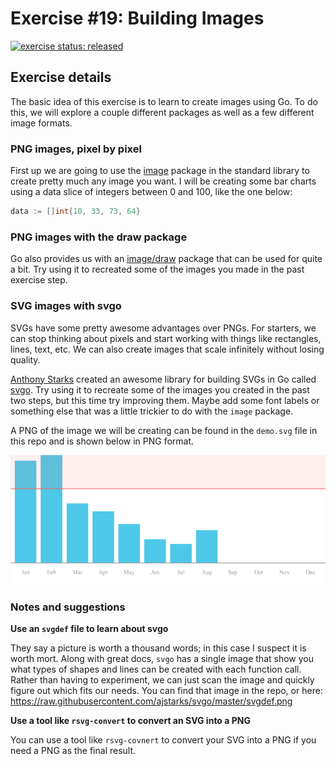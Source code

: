 # Exercise #19: Building Images

[![exercise status: released](https://img.shields.io/badge/exercise%20status-released-green.svg?style=for-the-badge)](https://gophercises.com/exercises/image)

## Exercise details

The basic idea of this exercise is to learn to create images using Go. To do this, we will explore a couple different packages as well as a few different image formats.

### PNG images, pixel by pixel

First up we are going to use the [image](https://golang.org/pkg/image/) package in the standard library to create pretty much any image you want. I will be creating some bar charts using a data slice of integers between 0 and 100, like the one below:

```go
data := []int{10, 33, 73, 64}
```

### PNG images with the draw package

Go also provides us with an [image/draw](https://golang.org/pkg/image/draw/) package that can be used for quite a bit. Try using it to recreated some of the images you made in the past exercise step.

### SVG images with svgo

SVGs have some pretty awesome advantages over PNGs. For starters, we can stop thinking about pixels and start working with things like rectangles, lines, text, etc. We can also create images that scale infinitely without losing quality.

[Anthony Starks](https://twitter.com/ajstarks) created an awesome library for building SVGs in Go called [svgo](https://github.com/ajstarks/svgo). Try using it to recreate some of the images you created in the past two steps, but this time try improving them. Maybe add some font labels or something else that was a little trickier to do with the `image` package.

A PNG of the image we will be creating can be found in the `demo.svg` file in this repo and is shown below in PNG format.

![A demo of the image we will be creating in the "image" exercise.](https://raw.githubusercontent.com/gophercises/image/master/demo.png)


### Notes and suggestions

**Use an `svgdef` file to learn about svgo**

They say a picture is worth a thousand words; in this case I suspect it is worth mort. Along with great docs, `svgo` has a single image that show you what types of shapes and lines can be created with each function call. Rather than having to experiment, we can just scan the image and quickly figure out which fits our needs. You can find that image in the repo, or here: <https://raw.githubusercontent.com/ajstarks/svgo/master/svgdef.png>

**Use a tool like `rsvg-convert` to convert an SVG into a PNG**

You can use a tool like `rsvg-covnert` to convert your SVG into a PNG if you need a PNG as the final result.
